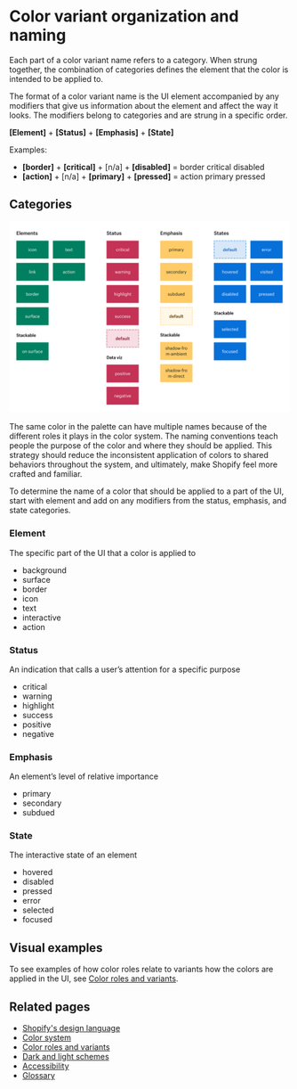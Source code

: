 # Color variant organization and naming

Each part of a color variant name refers to a category. When strung together, the combination of categories defines the element that the color is intended to be applied to.

The format of a color variant name is the UI element accompanied by any modifiers that give us information about the element and affect the way it looks. The modifiers belong to categories and are strung in a specific order.

**[Element]** + **[Status]** + **[Emphasis]** + **[State]**

Examples:

- **[border]** + **[critical]** + [n/a] + **[disabled]** = border critical disabled
- **[action]** + [n/a] + **[primary]** + **[pressed]** = action primary pressed

## Categories

![Table of categories](/design-language-documentation/assets/namingcategories.png)

The same color in the palette can have multiple names because of the different roles it plays in the color system. The naming conventions teach people the purpose of the color and where they should be applied. This strategy should reduce the inconsistent application of colors to shared behaviors throughout the system, and ultimately, make Shopify feel more crafted and familiar.

To determine the name of a color that should be applied to a part of the UI, start with element and add on any modifiers from the status, emphasis, and state categories.

### Element

The specific part of the UI that a color is applied to

- background
- surface
- border
- icon
- text
- interactive
- action

### Status

An indication that calls a user’s attention for a specific purpose

- critical
- warning
- highlight
- success
- positive
- negative

### Emphasis

An element’s level of relative importance

- primary
- secondary
- subdued

### State

The interactive state of an element

- hovered
- disabled
- pressed
- error
- selected
- focused

## Visual examples

To see examples of how color roles relate to variants how the colors are applied in the UI, see [Color roles and variants](/design-language-documentation/color-roles-and-variants.md#visual-examples).

## Related pages

- [Shopify's design language](/design-language-documentation/index.md)
- [Color system](/design-language-documentation/color-system/index.md)
- [Color roles and variants](/design-language-documentation/color-system/color-roles-and-variants.md)
- [Dark and light schemes](/design-language-documentation/color-system/schemes.md)
- [Accessibility](/design-language-documentation/color-system/accessibility.md)
- [Glossary](/design-language-documentation/glossary.md)
